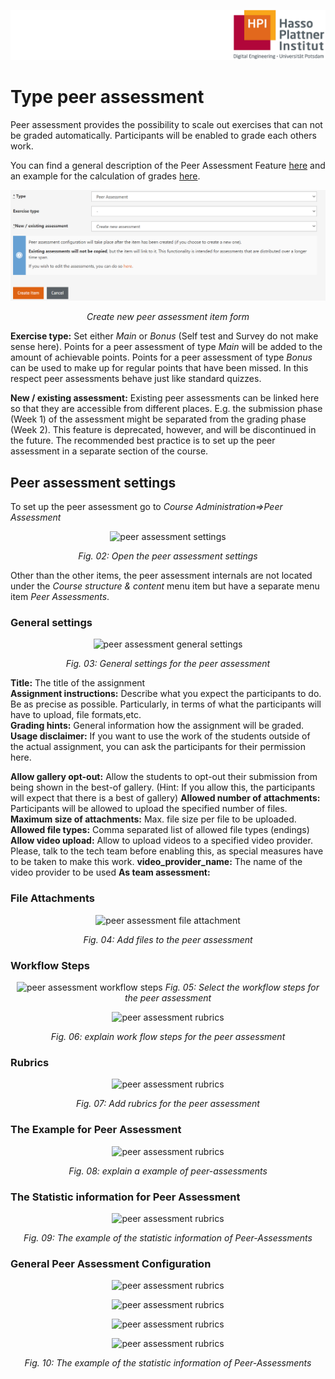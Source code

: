 ![HPI Logo](../../../img/HPI_Logo.png)

# Type peer assessment
Peer assessment provides the possibility to scale out exercises that can not be graded automatically.
Participants will be enabled to grade each others work.

You can find a general description of the Peer Assessment Feature [here](https://open.hpi.de/pages/p_a)
and an example for the calculation of grades [here](https://open.hpi.de/pages/p_a_grading).  

<center>  

![adding a peer assessment](../../../img/05/peer_assessment.png)

*Create new peer assessment item form*
</center>

**Exercise type:** Set either *Main* or *Bonus* (Self test and Survey do not make sense here). 
Points for a peer assessment of type *Main* will be added to the amount of achievable points. Points for a peer assessment of type *Bonus* can be used to make up for regular points that have been missed. In this respect peer assessments behave just like standard quizzes. 

**New / existing assessment:** Existing peer assessments can be linked here so that they are accessible from different places. E.g. the submission phase (Week 1) of the assessment might be separated from the grading phase (Week 2). This feature is deprecated, however, and will be discontinued in the future. The recommended best practice is to set up the peer assessment in a separate section of the course.


## Peer assessment settings
To set up the peer assessment go to *Course Administration=>Peer Assessment* 

<center>

![peer assessment settings](img/10/pa_settings.png)

*Fig. 02: Open the peer assessment settings* 
</center>

Other than the other items, the peer assessment internals are not located under the *Course structure & content* menu item but have a separate menu item *Peer Assessments*. 

### General settings

<center>

![peer assessment general settings](img/10/pa_general_settings.png)

*Fig. 03: General settings for the peer assessment*
</center>

**Title:** The title of the assignment  
**Assignment instructions:** Describe what you expect the participants to do. Be as precise as possible. Particularly, in terms of what the participants will have to upload, file formats,etc.   
**Grading hints:** General information how the assignment will be graded.  
**Usage disclaimer:** If you want to use the work of the students outside of the actual assignment, you can ask the participants for their permission here.  

**Allow gallery opt-out:** Allow the students to opt-out their submission from being shown  in the best-of gallery. (Hint: If you allow this, the participants will expect that there is a best of gallery)
**Allowed number of attachments:** Participants will be allowed to upload the specified number of files.  
**Maximum size of attachments:** Max. file size per file to be uploaded.  
**Allowed file types:** Comma separated list of allowed file types (endings)
**Allow video upload:** Allow to upload videos to a specified video provider. Please, talk to the tech team before enabling this, as special measures have to be taken to make this work.
**video_provider_name:** The name of the video provider to be used 
**As team assessment:**


### File Attachments

<center>

![peer assessment file attachment](img/10/pa_files.png)

*Fig. 04: Add files to the peer assessment*
</center>

### Workflow Steps

<center>

![peer assessment workflow steps](img/10/workflow_phases_peer_assessment.png)
*Fig. 05: Select the workflow steps for the peer assessment*
</center>

<center>

![peer assessment rubrics](img/10/workflow_phases_peer_assessment2.png)

*Fig. 06: explain work flow steps for the peer assessment*
</center>

### Rubrics

<center>

![peer assessment rubrics](img/10/grading_rubric_peer_assessment.png)

*Fig. 07: Add rubrics for the peer assessment*
</center>

### The Example for Peer Assessment

<center>

![peer assessment rubrics](img/10/peer-assessment-explain.png)

*Fig. 08: explain a example of peer-assessments*
</center>

### The Statistic information for Peer Assessment

<center>

![peer assessment rubrics](img/10/peer_Assessment_1.png)

*Fig. 09: The example of the statistic information of Peer-Assessments* 
</center>

### General Peer Assessment Configuration

<center>

![peer assessment rubrics](img/10/peer_Assessment_2.png)

![peer assessment rubrics](img/10/peer_assessment_3.png)

![peer assessment rubrics](img/10/peer_assessment_5.png)

![peer assessment rubrics](img/10/peer_assessment_6.png)

*Fig. 10: The example of the statistic information of Peer-Assessments* 
</center>
